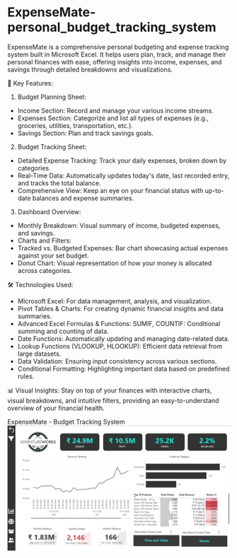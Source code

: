 # ExpenseMate-personal_budget_tracking_system

ExpenseMate is a comprehensive personal budgeting and expense tracking system built in Microsoft Excel. It helps users plan, track, and manage their personal finances with ease, offering insights into income, expenses, and savings through detailed breakdowns and visualizations.

🌟 Key Features:
1. Budget Planning Sheet:
- Income Section: Record and manage your various income streams.
- Expenses Section: Categorize and list all types of expenses (e.g., groceries, utilities, transportation, etc.).
- Savings Section: Plan and track savings goals.
2. Budget Tracking Sheet:
- Detailed Expense Tracking: Track your daily expenses, broken down by categories.
- Real-Time Data: Automatically updates today's date, last recorded entry, and tracks the total balance.
- Comprehensive View: Keep an eye on your financial status with up-to-date balances and expense summaries.
3. Dashboard Overview:
- Monthly Breakdown: Visual summary of income, budgeted expenses, and savings.
- Charts and Filters:
- Tracked vs. Budgeted Expenses: Bar chart showcasing actual expenses against your set budget.
- Donut Chart: Visual representation of how your money is allocated across categories.


🛠 Technologies Used:
- Microsoft Excel: For data management, analysis, and visualization.
- Pivot Tables & Charts: For creating dynamic financial insights and data summaries.
- Advanced Excel Formulas & Functions: SUMIF, COUNTIF: Conditional summing and counting of data.
- Date Functions: Automatically updating and managing date-related data.
- Lookup Functions (VLOOKUP, HLOOKUP): Efficient data retrieval from large datasets.
- Data Validation: Ensuring input consistency across various sections.
- Conditional Formatting: Highlighting important data based on predefined rules.


📊 Visual Insights:
Stay on top of your finances with interactive charts, visual breakdowns, and intuitive filters, providing an easy-to-understand overview of your financial health.

ExpenseMate - Budget Tracking System  
![Dashboard](https://github.com/roopali-1/AdvantureWorks_Sales_Analysis_Dashboard_using_PowerBI/blob/main/Dashboard.png)

